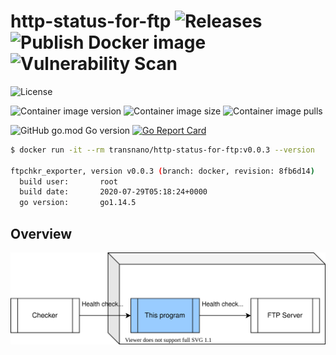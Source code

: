 # http-status-for-ftp ![Releases](https://github.com/transnano/http-status-for-ftp/workflows/Releases/badge.svg) ![Publish Docker image](https://github.com/transnano/http-status-for-ftp/workflows/Publish%20Docker%20image/badge.svg) ![Vulnerability Scan](https://github.com/transnano/http-status-for-ftp/workflows/Vulnerability%20Scan/badge.svg)

![License](https://img.shields.io/github/license/transnano/http-status-for-ftp?style=flat)

![Container image version](https://img.shields.io/docker/v/transnano/http-status-for-ftp/latest?style=flat)
![Container image size](https://img.shields.io/docker/image-size/transnano/http-status-for-ftp/latest?style=flat)
![Container image pulls](https://img.shields.io/docker/pulls/transnano/http-status-for-ftp?style=flat)

![GitHub go.mod Go version](https://img.shields.io/github/go-mod/go-version/transnano/http-status-for-ftp)
[![Go Report Card](https://goreportcard.com/badge/github.com/transnano/http-status-for-ftp)](https://goreportcard.com/report/github.com/transnano/http-status-for-ftp)

```sh
$ docker run -it --rm transnano/http-status-for-ftp:v0.0.3 --version

ftpchkr_exporter, version v0.0.3 (branch: docker, revision: 8fb6d14)
  build user:       root
  build date:       2020-07-29T05:18:24+0000
  go version:       go1.14.5
```

## Overview

<img src="./overview.drawio.svg">
